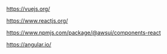 https://vuejs.org/

https://www.reactjs.org/

https://www.npmjs.com/package/@awsui/components-react

https://angular.io/




